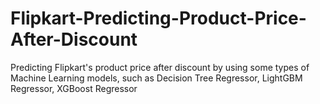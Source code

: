# Flipkart-Predicting-Product-Price-After-Discount

Predicting Flipkart's product price after discount by using some types of Machine Learning models, such as Decision Tree Regressor, LightGBM Regressor, XGBoost Regressor
